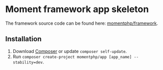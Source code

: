 # Moment framework app skeleton

The framework source code can be found here: [momentphp/framework](https://github.com/momentphp/framework).

## Installation

1. Download [Composer](http://getcomposer.org/doc/00-intro.md) or update `composer self-update`.
2. Run `composer create-project momentphp/app [app_name] --stability=dev`.

